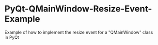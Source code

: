 # PyQt-QMainWindow-Resize-Event-Example
Example of how to implement the resize event for a "QMainWindow" class in PyQt
